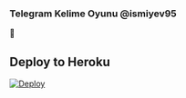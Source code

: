 ### Telegram Kelime Oyunu @ismiyev95
📝
## Deploy to Heroku

[![Deploy](https://www.herokucdn.com/deploy/button.svg)](https://heroku.com/deploy?template=https://github.com/ismiyev/kelimet-retv1-2) 
